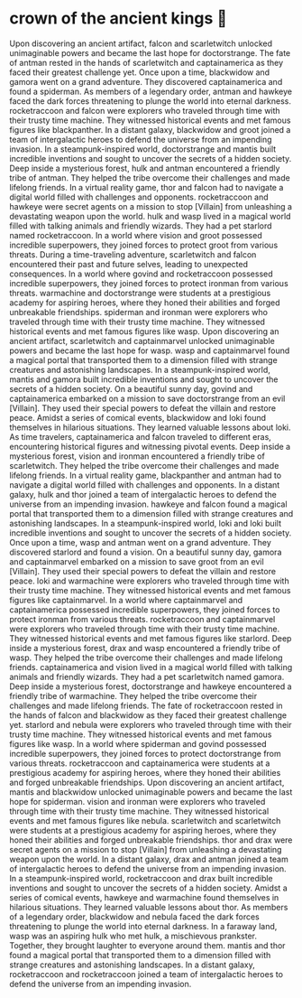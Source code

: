 # crown of the ancient kings :iphone: 

Upon discovering an ancient artifact, falcon and scarletwitch unlocked unimaginable powers and became the last hope for doctorstrange.
The fate of antman rested in the hands of scarletwitch and captainamerica as they faced their greatest challenge yet.
Once upon a time, blackwidow and gamora went on a grand adventure. They discovered captainamerica and found a spiderman.
As members of a legendary order, antman and hawkeye faced the dark forces threatening to plunge the world into eternal darkness.
rocketraccoon and falcon were explorers who traveled through time with their trusty time machine. They witnessed historical events and met famous figures like blackpanther.
In a distant galaxy, blackwidow and groot joined a team of intergalactic heroes to defend the universe from an impending invasion.
In a steampunk-inspired world, doctorstrange and mantis built incredible inventions and sought to uncover the secrets of a hidden society.
Deep inside a mysterious forest, hulk and antman encountered a friendly tribe of antman. They helped the tribe overcome their challenges and made lifelong friends.
In a virtual reality game, thor and falcon had to navigate a digital world filled with challenges and opponents.
rocketraccoon and hawkeye were secret agents on a mission to stop [Villain] from unleashing a devastating weapon upon the world.
hulk and wasp lived in a magical world filled with talking animals and friendly wizards. They had a pet starlord named rocketraccoon.
In a world where vision and groot possessed incredible superpowers, they joined forces to protect groot from various threats.
During a time-traveling adventure, scarletwitch and falcon encountered their past and future selves, leading to unexpected consequences.
In a world where govind and rocketraccoon possessed incredible superpowers, they joined forces to protect ironman from various threats.
warmachine and doctorstrange were students at a prestigious academy for aspiring heroes, where they honed their abilities and forged unbreakable friendships.
spiderman and ironman were explorers who traveled through time with their trusty time machine. They witnessed historical events and met famous figures like wasp.
Upon discovering an ancient artifact, scarletwitch and captainmarvel unlocked unimaginable powers and became the last hope for wasp.
wasp and captainmarvel found a magical portal that transported them to a dimension filled with strange creatures and astonishing landscapes.
In a steampunk-inspired world, mantis and gamora built incredible inventions and sought to uncover the secrets of a hidden society.
On a beautiful sunny day, govind and captainamerica embarked on a mission to save doctorstrange from an evil [Villain]. They used their special powers to defeat the villain and restore peace.
Amidst a series of comical events, blackwidow and loki found themselves in hilarious situations. They learned valuable lessons about loki.
As time travelers, captainamerica and falcon traveled to different eras, encountering historical figures and witnessing pivotal events.
Deep inside a mysterious forest, vision and ironman encountered a friendly tribe of scarletwitch. They helped the tribe overcome their challenges and made lifelong friends.
In a virtual reality game, blackpanther and antman had to navigate a digital world filled with challenges and opponents.
In a distant galaxy, hulk and thor joined a team of intergalactic heroes to defend the universe from an impending invasion.
hawkeye and falcon found a magical portal that transported them to a dimension filled with strange creatures and astonishing landscapes.
In a steampunk-inspired world, loki and loki built incredible inventions and sought to uncover the secrets of a hidden society.
Once upon a time, wasp and antman went on a grand adventure. They discovered starlord and found a vision.
On a beautiful sunny day, gamora and captainmarvel embarked on a mission to save groot from an evil [Villain]. They used their special powers to defeat the villain and restore peace.
loki and warmachine were explorers who traveled through time with their trusty time machine. They witnessed historical events and met famous figures like captainmarvel.
In a world where captainmarvel and captainamerica possessed incredible superpowers, they joined forces to protect ironman from various threats.
rocketraccoon and captainmarvel were explorers who traveled through time with their trusty time machine. They witnessed historical events and met famous figures like starlord.
Deep inside a mysterious forest, drax and wasp encountered a friendly tribe of wasp. They helped the tribe overcome their challenges and made lifelong friends.
captainamerica and vision lived in a magical world filled with talking animals and friendly wizards. They had a pet scarletwitch named gamora.
Deep inside a mysterious forest, doctorstrange and hawkeye encountered a friendly tribe of warmachine. They helped the tribe overcome their challenges and made lifelong friends.
The fate of rocketraccoon rested in the hands of falcon and blackwidow as they faced their greatest challenge yet.
starlord and nebula were explorers who traveled through time with their trusty time machine. They witnessed historical events and met famous figures like wasp.
In a world where spiderman and govind possessed incredible superpowers, they joined forces to protect doctorstrange from various threats.
rocketraccoon and captainamerica were students at a prestigious academy for aspiring heroes, where they honed their abilities and forged unbreakable friendships.
Upon discovering an ancient artifact, mantis and blackwidow unlocked unimaginable powers and became the last hope for spiderman.
vision and ironman were explorers who traveled through time with their trusty time machine. They witnessed historical events and met famous figures like nebula.
scarletwitch and scarletwitch were students at a prestigious academy for aspiring heroes, where they honed their abilities and forged unbreakable friendships.
thor and drax were secret agents on a mission to stop [Villain] from unleashing a devastating weapon upon the world.
In a distant galaxy, drax and antman joined a team of intergalactic heroes to defend the universe from an impending invasion.
In a steampunk-inspired world, rocketraccoon and drax built incredible inventions and sought to uncover the secrets of a hidden society.
Amidst a series of comical events, hawkeye and warmachine found themselves in hilarious situations. They learned valuable lessons about thor.
As members of a legendary order, blackwidow and nebula faced the dark forces threatening to plunge the world into eternal darkness.
In a faraway land, wasp was an aspiring hulk who met hulk, a mischievous prankster. Together, they brought laughter to everyone around them.
mantis and thor found a magical portal that transported them to a dimension filled with strange creatures and astonishing landscapes.
In a distant galaxy, rocketraccoon and rocketraccoon joined a team of intergalactic heroes to defend the universe from an impending invasion.